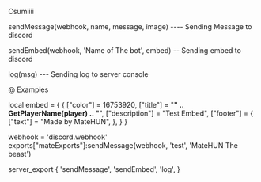 Csumiiii

sendMessage(webhook, name, message, image) ---- Sending Message to discord

sendEmbed(webhook, 'Name of The bot', embed) -- Sending embed to discord

log(msg) --- Sending log to server console

@ Examples

local embed = {
     {
          ["color"] = 16753920,
          ["title"] = "**" .. GetPlayerName(player) .. "**",
          ["description"] = "Test Embed",
          ["footer"] = {
               ["text"] = "Made by MateHUN",
          },
     }
}

webhook = 'discord.webhook'
exports["mateExports"]:sendMessage(webhook, 'test', 'MateHUN The beast')

server_export {
'sendMessage',
'sendEmbed',
'log',
}
